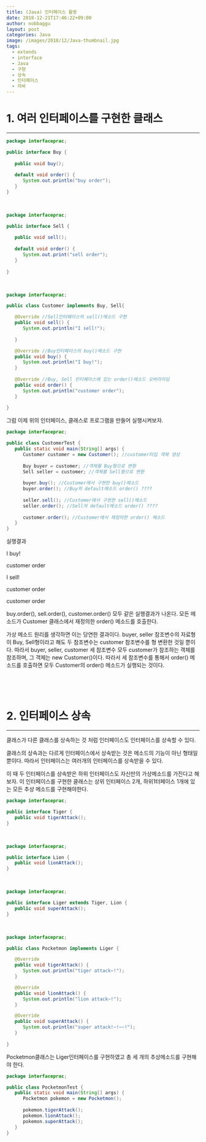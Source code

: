 ```yaml
---
title: (Java) 인터페이스 활용
date: 2018-12-21T17:46:22+09:00
author: nobbaggu
layout: post
categories: Java
image: /images/2018/12/Java-thumbnail.jpg
tags:
  - extends
  - interface
  - Java
  - 구현
  - 상속
  - 인터페이스
  - 자바
---
```

# 1. 여러 인터페이스를 구현한 클래스

* * *

~~~ java
package interfaceprac;

public interface Buy {
   
   public void buy();
   
   default void order() {
      System.out.println("buy order");
   }
}
~~~

&nbsp;

~~~ java
package interfaceprac;

public interface Sell {
   
   public void sell();
   
   default void order() {
      System.out.print("sell order");
   }
   
}
~~~

&nbsp;

~~~ java
package interfaceprac;

public class Customer implements Buy, Sell{

   @Override //Sell인터페이스의 sell()메소드 구현
   public void sell() {
      System.out.println("I sell!");
      
   }

   @Override //Buy인터페이스의 buy()메소드 구현
   public void buy() {
      System.out.println("I buy!");
   }
   
   @Override //Buy, Sell 인터페이스에 있는 order()메소드 오버라이딩
   public void order() {
      System.out.println("customer order");
   }
   
}
~~~

그럼 이제 위의 인터페이스, 클래스로 프로그램을 만들어 실행시켜보자.

~~~ java
package interfaceprac;

public class CustomerTest {
   public static void main(String[] args) {
      Customer customer = new Customer(); //customer타입 객체 생성
      
      Buy buyer = customer; //객체를 Buy형으로 변환
      Sell seller = customer; //객체를 Sell형으로 변환
      
      buyer.buy(); //Customer에서 구현한 buy()메소드
      buyer.order(); //Buy의 default메소드 order() ????
      
      seller.sell(); //Customer에서 구현한 sell()메소드
      seller.order(); //Sell의 default메소드 order() ????
      
      customer.order(); //Customer에서 재정의한 order() 메소드
   }
}
~~~

실행결과

I buy!


customer order


I sell!


customer order


customer order


 buy.order(), sell.order(), customer.order() 모두 같은 실행결과가 나온다. 모든 메소드가 Customer 클래스에서 재정의한 order() 메소드를 호출한다.

가상 메소드 원리를 생각하면 이는 당연한 결과이다. buyer, seller 참조변수의 자료형이 Buy, Sell형이라고 해도 두 참조변수는 customer 참조변수를 형 변환한 것일 뿐이다. 따라서 buyer, seller, customer 세 참조변수 모두 customer가 참조하는 객체를 참조하며, 그 객체는 new Customer()이다. 따라서 세 참조변수를 통해서 order() 메소드를 호출하면 모두 Customer의 order() 메소드가 실행되는 것이다.

&nbsp;

&nbsp;

# 2. 인터페이스 상속

* * *

클래스가 다른 클래스를 상속하는 것 처럼 인터페이스도 인터페이스를 상속할 수 있다.

클래스의 상속과는 다르게 인터페이스에서 상속받는 것은 메소드의 기능이 아닌 형태일 뿐이다. 따라서 인터페이스는 여러개의 인터페이스를 상속받을 수 있다.

이 때 두 인터페이스를 상속받은 하위 인터페이스도 자신만의 가상메소드를 가진다고 해보자. 이 인터페이스를 구현한 클래스는 상위 인터페이스 2개, 하위1터페이스 1개에 있는 모든 추상 메소드를 구현해야한다.

~~~ java
package interfaceprac;

public interface Tiger {
   public void tigerAttack();
}
~~~

&nbsp;

~~~ java
package interfaceprac;

public interface Lion {
   public void lionAttack();
}
~~~

&nbsp;

~~~ java
package interfaceprac;

public interface Liger extends Tiger, Lion {
   public void superAttack();
}
~~~

&nbsp;

~~~ java
package interfaceprac;

public class Pocketmon implements Liger {

   @Override
   public void tigerAttack() {
      System.out.println("tiger attack~!");
   }

   @Override
   public void lionAttack() {
      System.out.println("lion attack~!");
   }

   @Override
   public void superAttack() {
      System.out.println("super attack!~!~~!");
   }
   
}
~~~

Pocketmon클래스는 Liger인터페이스를 구현하였고 총 세 개의 추상메소드를 구현해야 한다.

~~~ java
package interfaceprac;

public class PocketmonTest {
   public static void main(String[] args) {
      Pocketmon pokemon = new Pocketmon();
      
      pokemon.tigerAttack();
      pokemon.lionAttack();
      pokemon.superAttack();
   }
}
~~~

&nbsp;